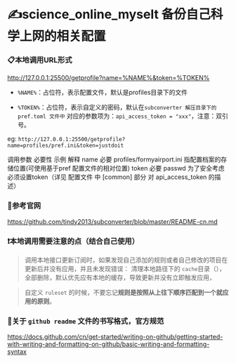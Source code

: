 # ✍️science_online_myselt  备份自己科学上网的相关配置


### 📋本地调用URL形式

http://127.0.0.1:25500/getprofile?name=%NAME%&token=%TOKEN%

- `%NAME%`：占位符，表示配置文件，默认是profiles目录下的文件

- `%TOKEN%`：占位符，表示自定义的密码，默认在`subconverter 解压目录下的 pref.toml 文件中`
对应的参数项为：`api_access_token = "xxx"`，注意：双引号。

eg:
`http://127.0.0.1:25500/getprofile?name=profiles/pref.ini&token=justdoit`

调用参数	必要性	  示例	解释
name	    必要	    profiles/formyairport.ini	指配置档案的存储位置(可使用基于pref 配置文件的相对位置)
token	     必要	     passwd	为了安全考虑必须设置token（详见 配置文件 中 [common] 部分 对 api_access_token 的描述）

### 📌参考官网
https://github.com/tindy2013/subconverter/blob/master/README-cn.md

### ❗️本地调用需要注意的点（结合自己使用）
> 调用本地接口更新订阅时，如果发现自己添加的规则或者自己修改的项目在更新后并没有应用，并且未发现错误：
   清理本地路径下的 `cache`目录（），全部删除，默认优先应有本地的缓存，导致更新并没有立即触发应用，

> 自定义 `ruleset` 的时候，不要忘记**规则是按照从上往下顺序匹配到一个就应用的原则**。



### 📑关于 `github readme` 文件的书写格式，官方规范
https://docs.github.com/cn/get-started/writing-on-github/getting-started-with-writing-and-formatting-on-github/basic-writing-and-formatting-syntax
